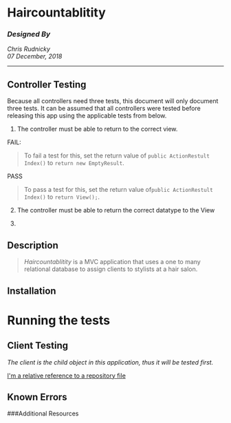 # Haircountablitity
### _Designed By_
_Chris Rudnicky_   
_07 December, 2018_

---
## Controller Testing
Because all controllers need three tests, this document will only document three tests. It can be assumed that all controllers were tested before releasing this app using the applicable tests from below.

1. The controller must be able to return to the correct view.  

  FAIL:  
>To fail a test for this, set the return value of `public ActionRestult Index()` to `return new EmptyResult`.  

  PASS
  >To pass a test for this, set the return value of`public ActionRestult Index()` to `return View();`.

2. The controller must be able to return the correct datatype to the View

3.


## Description
> *Haircountablitity* is a MVC application that uses a one to many relational database to assign clients to stylists at a hair salon.

## Installation

# Running the tests
## Client Testing  
 _The client is the child object in this application, thus it will be tested first._

[I'm a relative reference to a repository file](../master/SqlCommands.md)

## Known Errors

###Additional Resources
